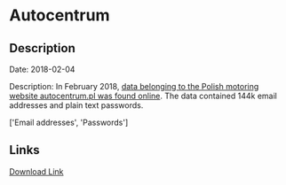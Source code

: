 # Autocentrum

## Description

Date: 2018-02-04

Description:
In February 2018, <a href="https://niebezpiecznik.pl/post/wyciek-hasel-144-000-uzytkownikow-autocentrum-pl/" target="_blank" rel="noopener">data belonging to the Polish motoring website autocentrum.pl was found online</a>. The data contained 144k email addresses and plain text passwords.


['Email addresses', 'Passwords']

## Links

[Download Link](https://link-to.net/1229997/678.5206697440199/dynamic/?r=YXV0b2NlbnRydW0ucGw=)